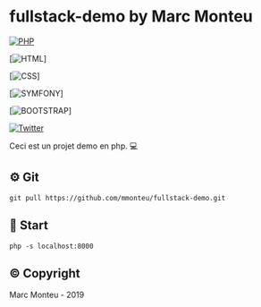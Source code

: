 # fullstack-demo by Marc Monteu


[![PHP](https://img.shields.io/badge/php-v.7.2.18-blueviolet)](https://www.php.net/)

[![HTML](https://img.shields.io/badge/html-v.5.0-brightgreen)]

[![CSS](https://img.shields.io/badge/css-v.4.0-brightgreen)]

[![SYMFONY](https://img.shields.io/badge/framework-symfony%204.0-blue)]

[![BOOTSTRAP](https://img.shields.io/badge/framework-bootstrap%204.3-blue)]

[![Twitter](https://img.shields.io/twitter/follow/Marc_Monteu?label=Marc_Monteu&style=social)](https://twitter.com/Marc_Monteu)


Ceci est un projet demo en php. :computer:

## :gear: Git
```
git pull https://github.com/mmonteu/fullstack-demo.git
```

## :rocket: Start
```
php -s localhost:8000
```

## :copyright: Copyright
Marc Monteu - 2019
